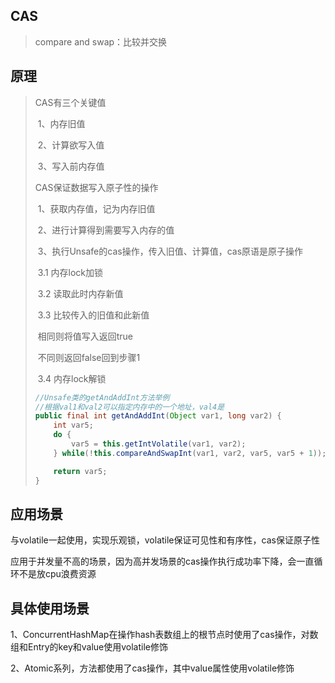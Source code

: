 ## CAS

> compare and swap：比较并交换

## 原理

>  CAS有三个关键值
>
> ​	1、内存旧值
>
> ​	2、计算欲写入值
>
> ​	3、写入前内存值
>
> CAS保证数据写入原子性的操作
>
> ​	1、获取内存值，记为内存旧值
>
> ​	2、进行计算得到需要写入内存的值
>
> ​	3、执行Unsafe的cas操作，传入旧值、计算值，cas原语是原子操作
>
> ​			3.1 内存lock加锁
>
> ​			3.2 读取此时内存新值
>
> ​			3.3 比较传入的旧值和此新值
>
> ​					相同则将值写入返回true
>
> ​					不同则返回false回到步骤1
>
> ​			3.4 内存lock解锁
>
> ```java
> //Unsafe类的getAndAddInt方法举例
> //根据val1和val2可以指定内存中的一个地址，val4是
> public final int getAndAddInt(Object var1, long var2) {
>     int var5;
>     do {
>         var5 = this.getIntVolatile(var1, var2);
>     } while(!this.compareAndSwapInt(var1, var2, var5, var5 + 1));
> 
>     return var5;
> }
> ```

## 应用场景

与volatile一起使用，实现乐观锁，volatile保证可见性和有序性，cas保证原子性

应用于并发量不高的场景，因为高并发场景的cas操作执行成功率下降，会一直循环不是放cpu浪费资源

## 具体使用场景

1、ConcurrentHashMap在操作hash表数组上的根节点时使用了cas操作，对数组和Entry的key和value使用volatile修饰

2、Atomic系列，方法都使用了cas操作，其中value属性使用volatile修饰

